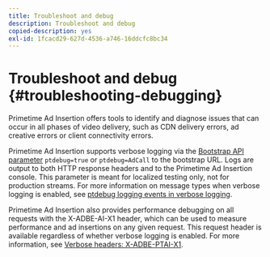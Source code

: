 ```yaml
---
title: Troubleshoot and debug
description: Troubleshoot and debug
copied-description: yes
exl-id: 1fcacd29-627d-4536-a746-16ddcfc8bc34
---
```

# Troubleshoot and debug {#troubleshooting-debugging}

Primetime Ad Insertion offers tools to identify and diagnose issues that can occur in all phases of video delivery, such as CDN delivery errors, ad creative errors or client connectivity errors.

Primetime Ad Insertion supports verbose logging via the [Bootstrap API parameter](/help/primetime-ad-insertion/technical-reference/bootstrap-api.md) `ptdebug=true` or `ptdebug=AdCall` to the bootstrap URL. Logs are output to both HTTP response headers and to the Primetime Ad Insertion console. This parameter is meant for localized testing only, not for production streams. For more information on message types when verbose logging is enabled, see [ptdebug logging events in verbose logging](verbose-logging.md#ptdebug-logging-events).

Primetime Ad Insertion also provides performance debugging on all requests with the X-ADBE-AI-X1 header, which can be used to measure performance and ad insertions on any given request. This request header is available regardless of whether verbose logging is enabled. For more information, see [Verbose headers: X-ADBE-PTAI-X1](debugging-headers.md).
